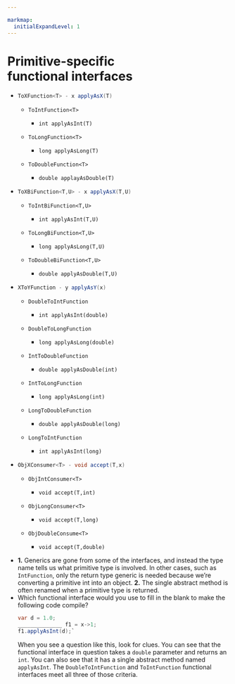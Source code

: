 ```yaml
---

markmap:
  initialExpandLevel: 1
---
```


# **Primitive-specific<br/>functional interfaces**
- ```java
  ToXFunction<T> - x applyAsX(T)
  ```  
  - ```
    ToIntFunction<T>
    ```
    - ```
      int applyAsInt(T)
      ```
  - ```
    ToLongFunction<T>
    ```
    - ```
      long applyAsLong(T)
      ```
  - ```
    ToDoubleFunction<T>
    ```
    - ```
      double applayAsDouble(T)
      ```
- ```java
  ToXBiFunction<T,U> - x applyAsX(T,U)
  ```
  - ```
    ToIntBiFunction<T,U>
    ```
    - ```
      int applyAsInt(T,U)
      ```
  - ```
    ToLongBiFunction<T,U>
    ```
    - `long applyAsLong(T,U)`
  - ```
    ToDoubleBiFunction<T,U>
    ```
    - ```
      double applyAsDouble(T,U)
- ```java
  XToYFunction - y applyAsY(x)
  ```
  - ```
    DoubleToIntFunction
    ```
    - ```
      int applyAsInt(double)
      ```
  - ```
    DoubleToLongFunction
    ```
    - ```
      long applyAsLong(double)
      ```
  - ```
    IntToDoubleFunction
    ```
      - ```
        double applyAsDouble(int)
        ```
  - ```
    IntToLongFunction
    ```
    - ```
      long applyAsLong(int)
      ```
  - ```
    LongToDoubleFunction
    ```
    - ```
      double applyAsDouble(long)
      ```
  - ```
    LongToIntFunction
    ```
    - ```
      int applyAsInt(long)
      ```
- ```java
  ObjXConsumer<T> - void accept(T,x)
  ```
  - ```
    ObjIntConsumer<T>
    ```
    - ```
      void accept(T,int)
      ```
  - ```
    ObjLongConsumer<T>
    ```
    - ```
      void accept(T,long)
      ```
  - ```
    ObjDoubleConsume<T>
    ```
    - ```
      void accept(T,double)
      ``` 
- **1.** Generics are gone from some of the interfaces, and instead the type name tells us what
primitive type is involved. In other cases, such as `IntFunction`, only the return type
generic is needed because we’re converting a primitive int into an object.
**2.** The single abstract method is often renamed when a primitive type is returned.
- Which functional interface would you use to fill in the blank to make the following code compile?
  ```java
  var d = 1.0;
  ______________ f1 = x->1;
  f1.applyAsInt(d);`
  ```
  When you see a question like this, look for clues. You can see that the functional interface in 
  question takes a `double` parameter and returns an `int`. You can also see that it has a single 
  abstract method named `applyAsInt`. The `DoubleToIntFunction` and `ToIntFunction` functional 
  interfaces meet all three of those criteria.